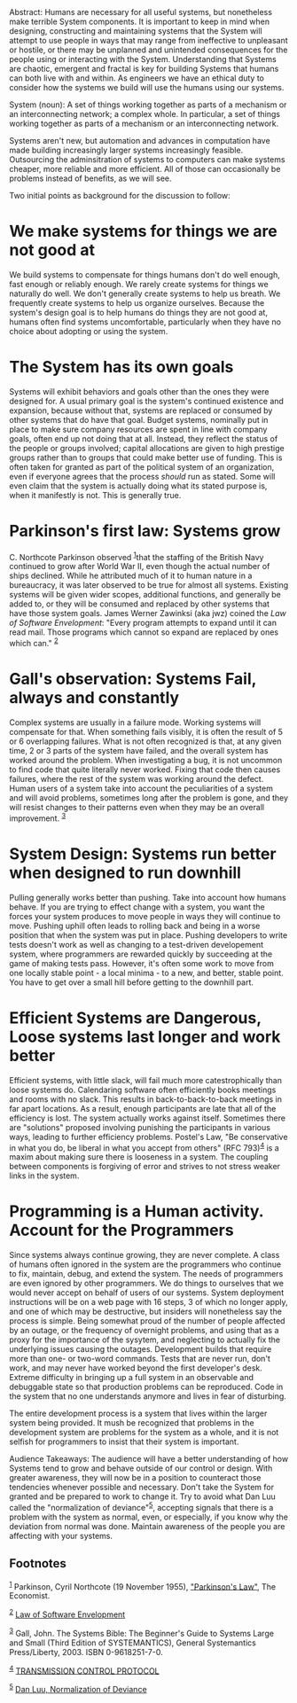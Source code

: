 <div class="ABSTRACT">
Abstract: Humans are necessary for all useful systems, but nonetheless make terrible System components. It is important to keep in mind when designing, constructing and maintaining systems that the System will attempt to use people in ways that may range from ineffective to unpleasant or hostile, or there may be unplanned and unintended consequences for the people using or interacting with the System. Understanding that Systems are chaotic, emergent and fractal is key for building Systems that humans can both live with and within. As engineers we have an ethical duty to consider how the systems we build will use the humans using our systems.

</div>

System (noun): A set of things working together as parts of a mechanism or an interconnecting network; a complex whole. In particular, a set of things working together as parts of a mechanism or an interconnecting network.

Systems aren't new, but automation and advances in computation have made building increasingly larger systems increasingly feasible. Outsourcing the adminsitration of systems to computers can make systems cheaper, more reliable and more efficient. All of those can occasionally be problems instead of benefits, as we will see.

Two initial points as background for the discussion to follow:

# We make systems for things we are not good at

We build systems to compensate for things humans don't do well enough, fast enough or reliably enough. We rarely create systems for things we naturally do well. We don't generally create systems to help us breath. We frequently create systems to help us organize ourselves. Because the system's design goal is to help humans do things they are not good at, humans often find systems uncomfortable, particularly when they have no choice about adopting or using the system.


# The System has its own goals

Systems will exhibit behaviors and goals other than the ones they were designed for. A usual primary goal is the system's continued existence and expansion, because without that, systems are replaced or consumed by other systems that do have that goal. Budget systems, nominally put in place to make sure company resources are spent in line with company goals, often end up not doing that at all. Instead, they reflect the status of the people or groups involved; capital allocations are given to high prestige groups rather than to groups that could make better use of funding. This is often taken for granted as part of the political system of an organization, even if everyone agrees that the process *should* run as stated. Some will even claim that the system is actually doing what its stated purpose is, when it manifestly is not. This is generally true.


# Parkinson's first law: Systems grow

C. Northcote Parkinson observed <sup><a id="fnr.1" class="footref" href="#fn.1">1</a></sup>that the staffing of the British Navy continued to grow after World War II, even though the actual number of ships declined. While he attributed much of it to human nature in a bureaucracy, it was later observed to be true for almost all systems. Existing systems will be given wider scopes, additional functions, and generally be added to, or they will be consumed and replaced by other systems that have those system goals. James Werner Zawinksi (aka jwz) coined the *Law of Software Envelopment*: "Every program attempts to expand until it can read mail. Those programs which cannot so expand are replaced by ones which can." <sup><a id="fnr.2" class="footref" href="#fn.2">2</a></sup>


# Gall's observation: Systems Fail, always and constantly

Complex systems are usually in a failure mode. Working systems will compensate for that. When something fails visibly, it is often the result of 5 or 6 overlapping failures. What is not often recognized is that, at any given time, 2 or 3 parts of the system have failed, and the overall system has worked around the problem. When investigating a bug, it is not uncommon to find code that quite literally never worked. Fixing that code then causes failures, where the rest of the system was working around the defect. Human users of a system take into account the peculiarities of a system and will avoid problems, sometimes long after the problem is gone, and they will resist changes to their patterns even when they may be an overall improvement. <sup><a id="fnr.3" class="footref" href="#fn.3">3</a></sup>


# System Design: Systems run better when designed to run downhill

Pulling generally works better than pushing. Take into account how humans behave. If you are trying to effect change with a system, you want the forces your system produces to move people in ways they will continue to move. Pushing uphill often leads to rolling back and being in a worse position that when the system was put in place. Pushing developers to write tests doesn't work as well as changing to a test-driven developement system, where programmers are rewarded quickly by succeeding at the game of making tests pass. However, it's often some work to move from one locally stable point - a local minima - to a new, and better, stable point. You have to get over a small hill before getting to the downhill part.


# Efficient Systems are Dangerous, Loose systems last longer and work better

Efficient systems, with little slack, will fail much more catestrophically than loose systems do. Calendaring software often efficiently books meetings and rooms with no slack. This results in back-to-back-to-back meetings in far apart locations. As a result, enough participants are late that all of the efficiency is lost. The system actually works against itself. Sometimes there are "solutions" proposed involving punishing the participants in various ways, leading to further efficiency problems. Postel's Law, "Be conservative in what you do, be liberal in what you accept from others" (RFC 793)<sup><a id="fnr.4" class="footref" href="#fn.4">4</a></sup> is a maxim about making sure there is looseness in a system. The coupling between components is forgiving of error and strives to not stress weaker links in the system.


# Programming is a Human activity. Account for the Programmers

Since systems always continue growing, they are never complete. A class of humans often ignored in the system are the programmers who continue to fix, maintain, debug, and extend the system. The needs of programmers are even ignored by other programmers. We do things to ourselves that we would never accept on behalf of users of our systems. System deployment instructions will be on a web page with 16 steps, 3 of which no longer apply, and one of which may be destructive, but insiders will nonetheless say the process is simple. Being somewhat proud of the number of people affected by an outage, or the frequency of overnight problems, and using that as a proxy for the importance of the sysytem, and neglecting to actually fix the underlying issues causing the outages. Development builds that require more than one- or two-word commands. Tests that are never run, don't work, and may never have worked beyond the first developer's desk. Extreme difficulty in bringing up a full system in an observable and debuggable state so that production problems can be reproduced. Code in the system that no one understands anymore and lives in fear of disturbing.

The entire development process is a system that lives within the larger system being provided. It mush be recognized that problems in the development system are problems for the system as a whole, and it is not selfish for programmers to insist that their system is important.

<div class="ABSTRACT">
Audience Takeaways: The audience will have a better understanding of how Systems tend to grow and behave outside of our control or design. With greater awareness, they will now be in a position to counteract those tendencies whenever possible and necessary. Don't take the System for granted and be prepared to work to change it. Try to avoid what Dan Luu called the "normalization of deviance"<sup><a id="fnr.5" class="footref" href="#fn.5">5</a></sup>, accepting signals that there is a problem with the system as normal, even, or especially, if you know why the deviation from normal was done. Maintain awareness of the people you are affecting with your systems.

</div>

## Footnotes

<sup><a id="fn.1" class="footnum" href="#fnr.1">1</a></sup> Parkinson, Cyril Northcote (19 November 1955), ["Parkinson's Law"](http://www.economist.com/businessfinance/management/displaystory.cfm?story_id=14116121), The Economist.

<sup><a id="fn.2" class="footnum" href="#fnr.2">2</a></sup> [Law of Software Envelopment](https://www.jwz.org/hacks)

<sup><a id="fn.3" class="footnum" href="#fnr.3">3</a></sup> Gall, John. The Systems Bible: The Beginner's Guide to Systems Large and Small (Third Edition of SYSTEMANTICS), General Systemantics Press/Liberty, 2003. ISBN 0-9618251-7-0.

<sup><a id="fn.4" class="footnum" href="#fnr.4">4</a></sup> [TRANSMISSION CONTROL PROTOCOL](https://tools.ietf.org/html/rfc793)

<sup><a id="fn.5" class="footnum" href="#fnr.5">5</a></sup> [Dan Luu, Normalization of Deviance](https://danluu.com/wat/)
